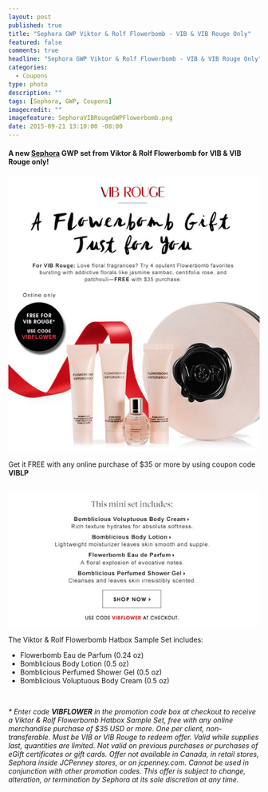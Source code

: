 ```yaml
---
layout: post
published: true
title: "Sephora GWP Viktor & Rolf Flowerbomb - VIB & VIB Rouge Only"
featured: false
comments: true
headline: "Sephora GWP Viktor & Rolf Flowerbomb - VIB & VIB Rouge Only"
categories: 
  - Coupons
type: photo
description: ""
tags: [Sephora, GWP, Coupons]
imagecredit: ""
imagefeature: SephoraVIBRougeGWPFlowerbomb.png
date: 2015-09-21 13:10:00 -08:00
---
```

<p></p>

<p><H4>A new <a href="http://www.sephora.com" target="_blank">Sephora</a> GWP set from Viktor & Rolf Flowerbomb for VIB & VIB Rouge only!</H4></p>

<center><a href="http://www.sephora.com" target="_blank">
<img src="/images/SephoraVIBRougeGWPFlowerbomb.png" border="0" style="border:none;max-width:100%;" alt="Sephora Flowerbomb GWP - VIB & VIB Rouge Only" />
</a></center>

<p>Get it FREE with any online purchase of $35 or more by using coupon code <b>VIBLP</b></p>
<br>

<center><a href="http://www.sephora.com" target="_blank">
<img src="/images/SephoraVIBRougeGWPFlowerbomb2.png" border="0" style="border:none;max-width:100%;" alt="Sephora Flowerbomb GWP - VIB & VIB Rouge Only" />
</a></center>

<p>The Viktor & Rolf Flowerbomb Hatbox Sample Set includes:</p>
<ul>
<li>Flowerbomb Eau de Parfum (0.24 oz)</li>
<li>Bomblicious Body Lotion (0.5 oz)</li>
<li>Bomblicious Perfumed Shower Gel (0.5 oz)</li>
<li>Bomblicious Voluptuous Body Cream (0.5 oz)</li>
</ul>

<br>

<i>* Enter code <b>VIBFLOWER</b> in the promotion code box at checkout to receive a Viktor & Rolf Flowerbomb Hatbox Sample Set, free with any online merchandise purchase of $35 USD or more. One per client, non-transferable. Must be VIB or VIB Rouge to redeem offer. Valid while supplies last, quantities are limited. Not valid on previous purchases or purchases of eGift certificates or gift cards. Offer not available in Canada, in retail stores, Sephora inside JCPenney stores, or on jcpenney.com. Cannot be used in conjunction with other promotion codes. This offer is subject to change, alteration, or termination by Sephora at its sole discretion at any time.</i>
